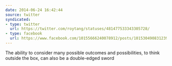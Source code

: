 ```yaml
---
date: 2014-06-24 16:42:44
source: twitter
syndicated:
- type: twitter
  url: https://twitter.com/roytang/statuses/481477533343305728/
- type: facebook
  url: https://www.facebook.com/10155666240078912/posts/10153049083123912
---
```


The ability to consider many possible outcomes and possibilities, to think outside the box, can also be a double-edged sword